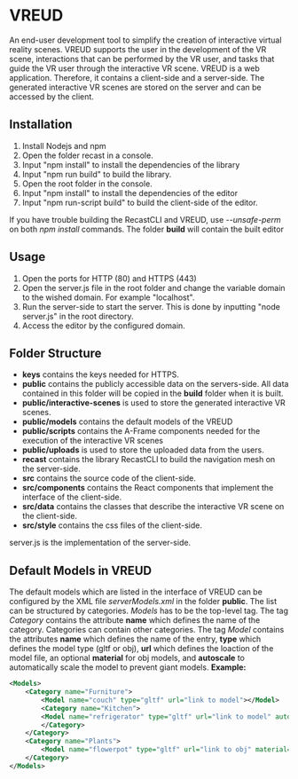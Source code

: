 # VREUD  
An end-user development tool to simplify the creation of interactive virtual reality scenes. VREUD supports the user in the development of the VR scene, interactions that can be performed by the VR user, and tasks that guide the VR user through the interactive VR scene. VREUD is a web application. Therefore, it contains a client-side and a server-side. The generated interactive VR scenes are stored on the server and can be accessed by the client.

## Installation 
1. Install Nodejs and npm 
1. Open the folder recast in a console.
1. Input "npm install" to install the dependencies of the library
1. Input "npm run build" to build the library.
1. Open the root folder in the console.
1. Input "npm install" to install the dependencies of the editor
1. Input "npm run-script build" to build the client-side of the editor.

If you have trouble building the RecastCLI and VREUD, use *--unsafe-perm* on both *npm install* commands.
The folder **build** will contain the built editor

## Usage
1. Open the ports for HTTP (80) and HTTPS (443)
1. Open the server.js file in the root folder and change the variable domain to the wished domain. For example "localhost".
1. Run the server-side to start the server. This is done by inputting "node server.js" in the root directory.
1. Access the editor by the configured domain.

## Folder Structure
* **keys** contains the keys needed for HTTPS.
* **public** contains the publicly accessible data on the servers-side. All data contained in this folder will be copied in the **build** folder when it is built.
* **public/interactive-scenes** is used to store the generated interactive VR scenes.
* **public/models** contains the default models of the VREUD
* **public/scripts** contains the A-Frame components needed for the execution of the interactive VR scenes
* **public/uploads** is used to store the uploaded data from the users.
* **recast** contains the library RecastCLI to build the navigation mesh on the server-side.
* **src** contains the source code of the client-side.
* **src/components** contains the React components that implement the interface of the client-side.
* **src/data** contains the classes that describe the interactive VR scene on the client-side.
* **src/style** contains the css files of the client-side.

server.js is the implementation  of the server-side.

## Default Models in VREUD
The default models which are listed in the interface of VREUD can be configured by the XML file *serverModels.xml* in the folder **public**.
The list can be structured by categories. *Models* has to be the top-level tag.
The tag *Category* contains the attribute **name** which defines the name of the category. Categories can contain other categories.
The tag *Model* contains the attributes **name** which defines the name of the entry, **type** which defines the model type (gltf or obj), **url** which defines the loaction of the model file, an optional **material** for obj models, and **autoscale** to automatically scale the model to prevent giant models.
**Example:**
```xml
<Models>
    <Category name="Furniture">
        <Model name="couch" type="gltf" url="link to model"></Model>
        <Category name="Kitchen">
        <Model name="refrigerator" type="gltf" url="link to model" autoscale="true"></Model>
        </Category>
    </Category>
    <Category name="Plants">
        <Model name="flowerpot" type="gltf" url="link to obj" material="link to mtl" autoscale="true"></Model>
    </Category>
</Models>
```




